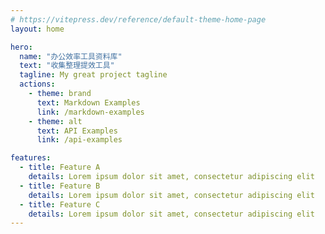 ```yaml
---
# https://vitepress.dev/reference/default-theme-home-page
layout: home

hero:
  name: "办公效率工具资料库"
  text: "收集整理提效工具"
  tagline: My great project tagline
  actions:
    - theme: brand
      text: Markdown Examples
      link: /markdown-examples
    - theme: alt
      text: API Examples
      link: /api-examples

features:
  - title: Feature A
    details: Lorem ipsum dolor sit amet, consectetur adipiscing elit
  - title: Feature B
    details: Lorem ipsum dolor sit amet, consectetur adipiscing elit
  - title: Feature C
    details: Lorem ipsum dolor sit amet, consectetur adipiscing elit
---
```


